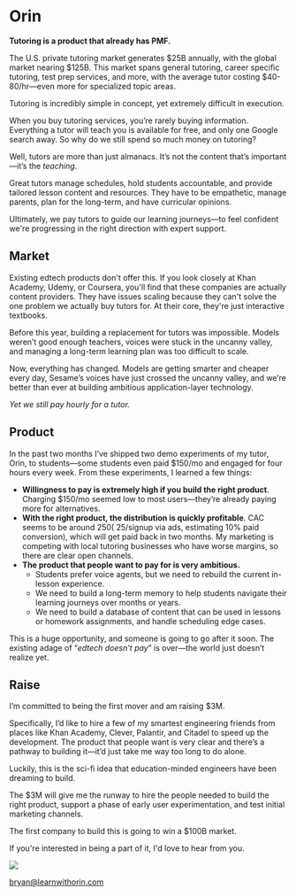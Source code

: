 # Orin

**Tutoring is a product that already has PMF.**

The U.S. private tutoring market generates $25B annually, with the global market nearing $125B. This market spans general tutoring, career specific tutoring, test prep services, and more, with the average tutor costing $40-80/hr—even more for specialized topic areas.

Tutoring is incredibly simple in concept, yet extremely difficult in execution.

When you buy tutoring services, you’re rarely buying information. Everything a tutor will teach you is available for free, and only one Google search away. So why do we still spend so much money on tutoring?

Well, tutors are more than just almanacs. It’s not the content that’s important—it’s the _teaching_.

Great tutors manage schedules, hold students accountable, and provide tailored lesson content and resources. They have to be empathetic, manage parents, plan for the long-term, and have curricular opinions.

Ultimately, we pay tutors to guide our learning journeys—to feel confident we're progressing in the right direction with expert support.

## Market

Existing edtech products don't offer this. If you look closely at Khan Academy, Udemy, or Coursera, you'll find that these companies are actually content providers. They have issues scaling because they can't solve the one problem we actually buy tutors for. At their core, they're just interactive textbooks.

Before this year, building a replacement for tutors was impossible. Models weren’t good enough teachers, voices were stuck in the uncanny valley, and managing a long-term learning plan was too difficult to scale.

Now, everything has changed. Models are getting smarter and cheaper every day, Sesame’s voices have just crossed the uncanny valley, and we’re better than ever at building ambitious application-layer technology.

_Yet we still pay hourly for a tutor._

## Product

In the past two months I’ve shipped two demo experiments of my tutor, Orin, to students—some students even paid $150/mo and engaged for four hours every week. From these experiments, I learned a few things:

- **Willingness to pay is extremely high if you build the right product**. Charging $150/mo seemed low to most users—they’re already paying more for alternatives.
- **With the right product, the distribution is quickly profitable**. CAC seems to be around $250 (~$25/signup via ads, estimating 10% paid conversion), which will get paid back in two months. My marketing is competing with local tutoring businesses who have worse margins, so there are clear open channels.
- **The product that people want to pay for is very ambitious.**
  - Students prefer voice agents, but we need to rebuild the current in-lesson experience.
  - We need to build a long-term memory to help students navigate their learning journeys over months or years.
  - We need to build a database of content that can be used in lessons or homework assignments, and handle scheduling edge cases.

This is a huge opportunity, and someone is going to go after it soon. The existing adage of “_edtech doesn’t pay_” is over—the world just doesn’t realize yet.

## Raise

I’m committed to being the first mover and am raising $3M.

Specifically, I’d like to hire a few of my smartest engineering friends from places like Khan Academy, Clever, Palantir, and Citadel to speed up the development. The product that people want is very clear and there’s a pathway to building it—it’d just take me way too long to do alone.

Luckily, this is the sci-fi idea that education-minded engineers have been dreaming to build.

The $3M will give me the runway to hire the people needed to build the right product, support a phase of early user experimentation, and test initial marketing channels.

The first company to build this is going to win a $100B market.

If you're interested in being a part of it, I'd love to hear from you.

<img src="/signature.png" style="max-width: 150px;" />

<a href="mailto:bryan@learnwithorin.com" style="text-decoration: none;">bryan@learnwithorin.com</a>
